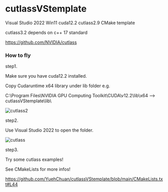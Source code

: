 # cutlassVStemplate
Visual Studio 2022 Win11 cuda12.2 cutlass2.9 CMake template 

cutlass3.2 depends on c++ 17 standard 

https://github.com/NVIDIA/cutlass

### How to fly 

step1. 

Make sure you have cuda12.2 installed.

Copy Cudaruntime x64 library under lib folder
e.g.

C:\Program Files\NVIDIA GPU Computing Toolkit\CUDA\v12.2\lib\x64
-->
cutlassVStemplate\lib\   

![cutlass2](https://github.com/YuehChuan/cutlassVStemplate/assets/7314531/185a2b74-5bf0-422d-807f-43d01c250198)

step2. 

Use Visual Studio 2022 to open the folder.

![cutlass](https://github.com/YuehChuan/cutlassVStemplate/assets/7314531/126f88c4-0eaf-4665-a282-d0606d332349)

step3.

Try some cutlass examples!

See CMakeLists for more infos!

https://github.com/YuehChuan/cutlassVStemplate/blob/main/CMakeLists.txt#L44
